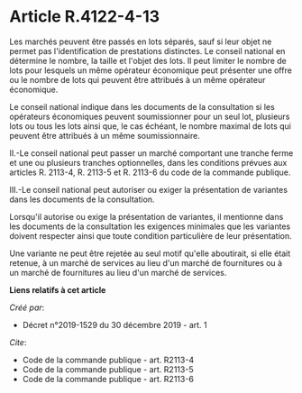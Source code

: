 # Article R.4122-4-13

Les marchés peuvent être passés en lots séparés, sauf si leur objet ne permet pas l'identification de prestations distinctes.
Le conseil national en détermine le nombre, la taille et l'objet des lots. Il peut limiter le nombre de lots pour lesquels un
même opérateur économique peut présenter une offre ou le nombre de lots qui peuvent être attribués à un même opérateur
économique. 

Le conseil national indique dans les documents de la consultation si les opérateurs économiques peuvent soumissionner pour un
seul lot, plusieurs lots ou tous les lots ainsi que, le cas échéant, le nombre maximal de lots qui peuvent être attribués à
un même soumissionnaire. 

II.-Le conseil national peut passer un marché comportant une tranche ferme et une ou plusieurs tranches optionnelles, dans
les conditions prévues aux articles R. 2113-4, 
R. 2113-5 et R. 2113-6 du code de la commande publique. 

III.-Le conseil national peut autoriser ou exiger la présentation de variantes dans les documents de la consultation. 

Lorsqu'il autorise ou exige la présentation de variantes, il mentionne dans les documents de la consultation les exigences
minimales que les variantes doivent respecter ainsi que toute condition particulière de leur présentation. 

Une variante ne peut être rejetée au seul motif qu'elle aboutirait, si elle était retenue, à un marché de services au lieu
d'un marché de fournitures ou à un marché de fournitures au lieu d'un marché de services.

**Liens relatifs à cet article**

_Créé par_:

  - Décret n°2019-1529 du 30 décembre 2019 - art. 1

_Cite_:

  - Code de la commande publique - art. R2113-4
  - Code de la commande publique - art. R2113-5
  - Code de la commande publique - art. R2113-6
